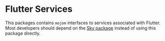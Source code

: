 Flutter Services
================

This packages contains `mojom` interfaces to services associated with Flutter. Most
developers should depend on the [Sky package](https://pub.dartlang.org/packages/sky)
instead of using this package directly.
